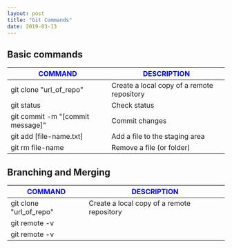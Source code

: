 ```yaml
---
layout: post
title: "Git Commands"
date: 2019-03-13
---
```

## Basic commands

|  <font color="blue">COMMAND</font> | <font color="blue">DESCRIPTION</font>   |
| ------------ | ------------ |
|  git clone "url_of_repo" | Create a local copy of a remote repository  |
|  git status |Check status   |
|   git commit -m "[commit message]"| Commit changes  |
|   git add [file-name.txt]| Add a file to the staging area  |
|   git rm file-name| Remove a file (or folder)  |

## Branching and Merging

|  <font color="blue">COMMAND</font> | <font color="blue">DESCRIPTION</font>   |
| ------------ | ------------ |
|  git clone "url_of_repo" | Create a local copy of a remote repository  |
|  git remote -v |   |
|  git remote -v |   |

